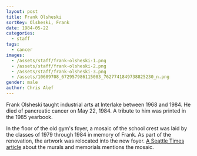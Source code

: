 ```yaml
---
layout: post
title: Frank Olsheski
sortKey: Olsheski, Frank
date: 1984-05-22
categories:
  - staff
tags:
  - cancer
images:
  - /assets/staff/frank-olsheski-1.png
  - /assets/staff/frank-olsheski-2.png
  - /assets/staff/frank-olsheski-3.png
  - /assets/10609708_672957986115083_7627741849738825230_n.png
gender: male
author: Chris Alef
---
```

Frank Olsheski taught industrial arts at Interlake between 1968 and 1984. He died of pancreatic cancer on May 22, 1984.  A tribute to him was printed in the 1985 yearbook.

In the floor of the old gym's foyer, a mosaic of the school crest was laid by the classes of 1979 through 1984 in memory of Frank. As part of the renovation, the artwork was relocated into the new foyer. [A Seattle Times article](https://archive.seattletimes.com/archive/?date=20050911&slug=renovations09m) about the murals and memorials mentions the mosaic.

